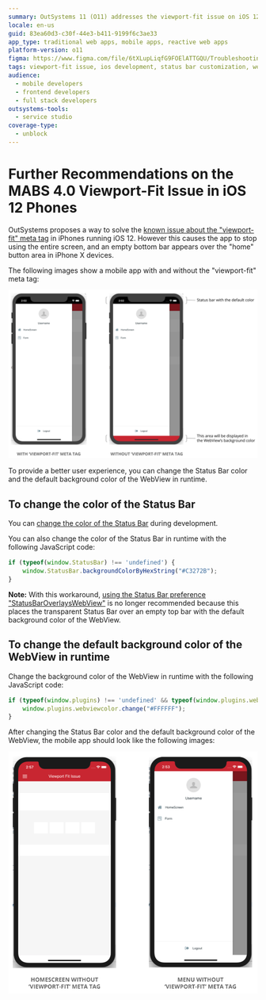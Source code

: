 ```yaml
---
summary: OutSystems 11 (O11) addresses the viewport-fit issue on iOS 12 iPhones by modifying the Status Bar and WebView background colors.
locale: en-us
guid: 83ea60d3-c30f-44e3-b411-9199f6c3ae33
app_type: traditional web apps, mobile apps, reactive web apps
platform-version: o11
figma: https://www.figma.com/file/6tXLupLiqfG9FOElATTGQU/Troubleshooting?node-id=3303:399
tags: viewport-fit issue, ios development, status bar customization, webview, javascript
audience:
  - mobile developers
  - frontend developers
  - full stack developers
outsystems-tools:
  - service studio
coverage-type:
  - unblock
---
```


# Further Recommendations on the MABS 4.0 Viewport-Fit Issue in iOS 12 Phones

OutSystems proposes a way to solve the [known issue about the "viewport-fit" meta tag](https://success.outsystems.com/Support/Release_Notes/Mobile_Apps_Build_Service/MABS_Version_4.0#Known_issue) in iPhones running iOS 12. However this causes the app to stop using the entire screen, and an empty bottom bar appears over the "home" button area in iPhone X devices. 

The following images show a mobile app with and without the "viewport-fit" meta tag: 

![Comparison of a mobile app interface on an iPhone with the viewport-fit meta tag applied, showing an empty bottom bar above the home button.](images/viewport-fit-issue-1.png "Mobile App with Viewport-Fit Meta Tag")

To provide a better user experience, you can change the Status Bar color and the default background color of the WebView in runtime.

## To change the color of the Status Bar

You can [change the color of the Status Bar](https://success.outsystems.com/Documentation/11/Delivering_Mobile_Apps/Customize_Your_Mobile_App/Customize_the_Application_Status_Bar#Status_Bar_with_a_Different_Color) during development.

You can also change the color of the Status Bar in runtime with the following JavaScript code:

```javascript
if (typeof(window.StatusBar) !== 'undefined') {
    window.StatusBar.backgroundColorByHexString("#C3272B");
}
```

**Note:** With this workaround, [using the Status Bar preference "StatusBarOverlaysWebView"](https://success.outsystems.com/Documentation/11/Delivering_Mobile_Apps/Customize_Your_Mobile_App/Customize_the_Application_Status_Bar#Transparent_Status_Bar_in_Full_Screen_App) is no longer recommended because this places the transparent Status Bar over an empty top bar with the default background color of the WebView. 

## To change the default background color of the WebView in runtime

Change the background color of the WebView in runtime with the following JavaScript code:

```javascript
if (typeof(window.plugins) !== 'undefined' && typeof(window.plugins.webviewcolor) !== 'undefined') {
    window.plugins.webviewcolor.change("#FFFFFF");
}
```

After changing the Status Bar color and the default background color of the WebView, the mobile app should look like the following images:

![Comparison of a mobile app interface on an iPhone without the viewport-fit meta tag, displaying a full-screen view with the Status Bar and WebView background colors changed.](images/viewport-fit-issue-2.png "Mobile App without Viewport-Fit Meta Tag")
